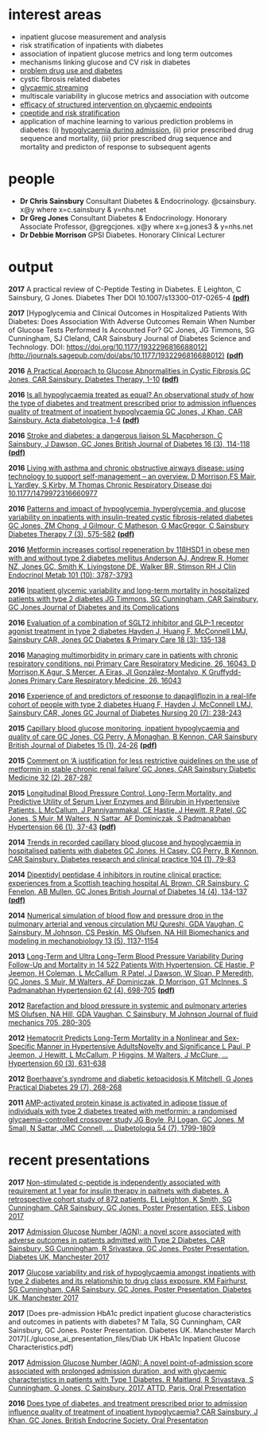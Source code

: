 # interest areas

- inpatient glucose measurement and analysis
- risk stratification of inpatients with diabetes
- association of inpatient glucose metrics and long term outcomes
- mechanisms linking glucose and CV risk in diabetes
- [problem drug use and diabetes](https://github.com/csainsbury/problemDrugUse.diabetes)
- cystic fibrosis related diabetes
- [glycaemic streaming](https://github.com/csainsbury/glycaemicStreaming)
- multiscale variability in glucose metrics and association with outcome
- [efficacy of structured intervention on glycaemic endpoints](https://github.com/csainsbury/DICE)
- [cpeptide and risk stratification](https://github.com/csainsbury/cpeptide)
- application of machine learning to various prediction problems in diabetes: (i) [hypoglycaemia during admission](https://github.com/csainsbury/machineLearning.hypoglycaemiaDuringAdmission), (ii) prior prescribed drug sequence and mortality, (iii) prior prescribed drug sequence and mortality and predicton of response to subsequent agents

# people
- __Dr Chris Sainsbury__ Consultant Diabetes & Endocrinology. @csainsbury. x@y where x=c.sainsbury & y=nhs.net
- __Dr Greg Jones__ Consultant Diabetes & Endocrinology. Honorary Associate Professor, @gregcjones. x@y where x=g.jones3 & y=nhs.net
- __Dr Debbie Morrison__ GPSI Diabetes. Honorary Clinical Lecturer

# output
__2017__
A practical review of C-Peptide Testing in Diabetes. E Leighton, C Sainsbury, G Jones. Diabetes Ther DOI 10.1007/s13300-017-0265-4 [__(pdf)__](http://rdcu.be/rSgE)

__2017__
[Hypoglycemia and Clinical Outcomes in Hospitalized Patients With Diabetes: Does Association With Adverse Outcomes Remain When Number of Glucose Tests Performed Is Accounted For?
GC Jones, JG Timmons, SG Cunningham, SJ Cleland, CAR Sainsbury
Journal of Diabetes Science and Technology. DOI: https://doi.org/10.1177/1932296816688012](http://journals.sagepub.com/doi/abs/10.1177/1932296816688012) [__(pdf)__](http://journals.sagepub.com/doi/pdf/10.1177/1932296816688012)

__2016__
[A Practical Approach to Glucose Abnormalities in Cystic Fibrosis
GC Jones, CAR Sainsbury. Diabetes Therapy, 1-10](https://link.springer.com/article/10.1007/s13300-016-0205-8) [__(pdf)__](https://link.springer.com/content/pdf/10.1007%2Fs13300-016-0205-8.pdf)

__2016__
[Is all hypoglycaemia treated as equal? An observational study of how the type of diabetes and treatment prescribed prior to admission influences quality of treatment of inpatient hypoglycaemia
GC Jones, J Khan, CAR Sainsbury. Acta diabetologica, 1-4](https://link.springer.com/article/10.1007/s00592-016-0940-3) [__(pdf)__](https://link.springer.com/content/pdf/10.1007%2Fs00592-016-0940-3.pdf)

__2016__
[Stroke and diabetes: a dangerous liaison
SL Macpherson, C Sainsbury, J Dawson, GC Jones
British Journal of Diabetes 16 (3), 114-118](http://bjdvd.co.uk/index.php/bjd/article/view/172) [__(pdf)__](http://bjdvd.co.uk/index.php/bjd/article/download/172/314)

__2016__
[Living with asthma and chronic obstructive airways disease: using technology to support self-management – an overview. D Morrison,FS Mair, L Yardley, S Kirby, M Thomas 
Chronic Respiratory Disease doi 10.1177/1479972316660977](http://journals.sagepub.com/doi/pdf/10.1177/1479972316660977)

__2016__
[Patterns and impact of hypoglycemia, hyperglycemia, and glucose variability on inpatients with insulin-treated cystic fibrosis-related diabetes
GC Jones, ZM Chong, J Gilmour, C Matheson, G MacGregor, C Sainsbury
Diabetes Therapy 7 (3), 575-582](http://link.springer.com/article/10.1007/s13300-016-0194-7) [__(pdf)__](https://link.springer.com/content/pdf/10.1007%2Fs13300-016-0194-7.pdf)

__2016__
[Metformin increases cortisol regeneration by 11βHSD1 in obese men with and without type 2 diabetes mellitus
Anderson AJ, Andrew R, Homer NZ, Jones GC, Smith K, Livingstone DE, Walker BR, Stimson RH
J Clin Endocrinol Metab 101 (10): 3787-3793](http://press.endocrine.org/doi/abs/10.1210/jc.2016-2069)

__2016__
[Inpatient glycemic variability and long-term mortality in hospitalized patients with type 2 diabetes
JG Timmons, SG Cunningham, CAR Sainsbury, GC Jones
Journal of Diabetes and its Complications](http://www.sciencedirect.com/science/article/pii/S1056872716302148)

__2016__
[Evaluation of a combination of SGLT2 inhibitor and GLP-1 receptor agonist treatment in type 2 diabetes
Hayden J, Huang F, McConnell LMJ, Sainsbury CAR, Jones GC
Diabetes & Primary Care 18 (3): 135-138](http://www.diabetesandprimarycare.co.uk/journal-content/view/evaluation-of-a-combination-of-sglt2-inhibitor-and-glp-1-receptor-agonist-treatment-in-type-2-diabetes)

__2016__
[Managing multimorbidity in primary care in patients with chronic respiratory conditions. npj Primary Care Respiratory Medicine, 26, 16043. 
D Morrison,K Agur, S Mercer, A Eiras, JI González-Montalvo, K Gruffydd-Jones
Primary Care Respiratory Medicine, 26, 16043](http://www.nature.com/articles/npjpcrm201643)

__2016__
[Experience of and predictors of response to dapagliflozin in a real-life cohort of people with type 2 diabetes 
Huang F, Hayden J, McConnell LMJ, Sainsbury CAR, Jones GC
Journal of Diabetes Nursing 20 (7): 238-243](http://www.thejournalofdiabetesnursing.co.uk/journal-content/view/experience-of-and-predictors-of-response-to-dapagliflozin-in-a-real-life-cohort-of-people-with-type-2-diabetes)

__2015__
[Capillary blood glucose monitoring, inpatient hypoglycaemia and quality of care
GC Jones, CG Perry, A Monaghan, B Kennon, CAR Sainsbury
British Journal of Diabetes 15 (1), 24-26](http://www.bjd-abcd.com/index.php/bjd/article/view/50) [__(pdf)__](http://www.bjd-abcd.com/index.php/bjd/article/download/50/117)

__2015__
[Comment on ‘A justification for less restrictive guidelines on the use of metformin in stable chronic renal failure’
GC Jones, CAR Sainsbury
Diabetic Medicine 32 (2), 287-287](http://onlinelibrary.wiley.com/doi/10.1111/dme.12626/abstract)

__2015__
[Longitudinal Blood Pressure Control, Long-Term Mortality, and Predictive Utility of Serum Liver Enzymes and Bilirubin in Hypertensive Patients. L McCallum, J Panniyammakal, CE Hastie, J Hewitt, R Patel, GC Jones, S Muir, M Walters, N Sattar, AF Dominiczak, S Padmanabhan
Hypertension 66 (1), 37-43](http://hyper.ahajournals.org/content/66/1/37.short) [__(pdf)__](http://hyper.ahajournals.org/content/66/1/37.full.pdf?download=true)

__2014__
[Trends in recorded capillary blood glucose and hypoglycaemia in hospitalised patients with diabetes
GC Jones, H Casey, CG Perry, B Kennon, CAR Sainsbury. Diabetes research and clinical practice 104 (1), 79-83](http://www.sciencedirect.com/science/article/pii/S0168822714000515)

__2014__
[Dipeptidyl peptidase 4 inhibitors in routine clinical practice: experiences from a Scottish teaching hospital
AL Brown, CR Sainsbury, C Fenelon, AB Mullen, GC Jones
British Journal of Diabetes 14 (4), 134-137](http://bjd-abcd.org.uk/index.php/bjd/article/view/38) [__(pdf)__](http://bjd-abcd.org.uk/index.php/bjd/article/view/38/92)

__2014__
[Numerical simulation of blood flow and pressure drop in the pulmonary arterial and venous circulation
MU Qureshi, GDA Vaughan, C Sainsbury, M Johnson, CS Peskin, MS Olufsen, NA Hill
Biomechanics and modeling in mechanobiology 13 (5), 1137-1154 ](http://link.springer.com/article/10.1007/s10237-014-0563-y)

__2013__
[Long-Term and Ultra Long–Term Blood Pressure Variability During Follow-Up and Mortality in 14 522 Patients With Hypertension. CE Hastie, P Jeemon, H Coleman, L McCallum, R Patel, J Dawson, W Sloan, P Meredith, GC Jones, S Muir, M Walters, AF Dominiczak, D Morrison, GT McInnes, S Padmanabhan
Hypertension 62 (4), 698-705](http://hyper.ahajournals.org/content/62/4/698.short) [__(pdf)__](http://hyper.ahajournals.org/content/62/4/698.full.pdf?download=true)

__2012__
[Rarefaction and blood pressure in systemic and pulmonary arteries
MS Olufsen, NA Hill, GDA Vaughan, C Sainsbury, M Johnson
Journal of fluid mechanics 705, 280-305](http://journals.cambridge.org/article_S0022112012002200)

__2012__
[Hematocrit Predicts Long-Term Mortality in a Nonlinear and Sex-Specific Manner in Hypertensive AdultsNovelty and Significance
L Paul, P Jeemon, J Hewitt, L McCallum, P Higgins, M Walters, J McClure, ...
Hypertension 60 (3), 631-638](http://hyper.ahajournals.org/content/60/3/631.short)

__2012__
[Boerhaave's syndrome and diabetic ketoacidosis
K Mitchell, G Jones
Practical Diabetes 29 (7), 268-268](http://onlinelibrary.wiley.com/doi/10.1002/pdi.1704/full)

__2011__
[AMP-activated protein kinase is activated in adipose tissue of individuals with type 2 diabetes treated with metformin: a randomised glycaemia-controlled crossover study
JG Boyle, PJ Logan, GC Jones, M Small, N Sattar, JMC Connell, ...
Diabetologia 54 (7), 1799-1809](http://link.springer.com/article/10.1007/s00125-011-2126-4) 

# recent presentations
__2017__
[Non-stimulated c-peptide is independently associated with requirement at 1 year for insulin therapy in paitnets with diabetes. A retrospective cohort study of 872 patients. EL Leighton, K Smith, SG Cunningham, CAR Sainsbury, GC Jones. Poster Presentation, EES, Lisbon 2017](./glucose_ai_presentation_files/cpepposterforECE2017.pdf)

__2017__
[Admission Glucose Number (AGN): a novel score associated with adverse outcomes in patients admitted with Type 2 Diabetes. CAR Sainsbury, SG Cunningham, R Srivastava, GC Jones. Poster Presentation. Diabetes UK, Manchester 2017](./glucose_ai_presentation_files/duk_agn_17.pdf)

__2017__
[Glucose variability and risk of hypoglycaemia amongst inpatients with type 2 diabetes and its relationship to drug class exposure. KM Fairhurst, SG Cunningham, CAR Sainsbury, GC Jones. Poster Presentation. Diabetes UK, Manchester 2017](./glucose_ai_presentation_files/DiabUK17_Drug_class_poster.pdf)

__2017__
[Does pre-admission HbA1c predict inpatient glucose characteristics and outcomes in patients with diabetes? M Talla, SG Cunningham, CAR Sainsbury, GC Jones. Poster Presentation. Diabetes UK. Manchester March 2017](./glucose_ai_presentation_files/Diab UK HbA1c Inpatient Glucose Characteristics.pdf)

__2017__ 
[Admission Glucose Number (AGN): A novel point-of-admission score associated with prolonged admission duration, and with glycaemic characteristics in patients with Type 1 Diabetes. R Maitland, R Srivastava, S Cunningham, G Jones, C Sainsbury. 2017. ATTD, Paris. Oral Presentation](./glucose_ai_presentation_files/ATTD2017_3.pdf)

__2016__
[Does type of diabetes, and treatment prescribed prior to admission influence quality of treatment of inpatient hypoglycaemia?
CAR Sainsbury, J Khan, GC Jones. British Endocrine Society. Oral Presentation](./glucose_ai_presentation_files/BES.pdf)
